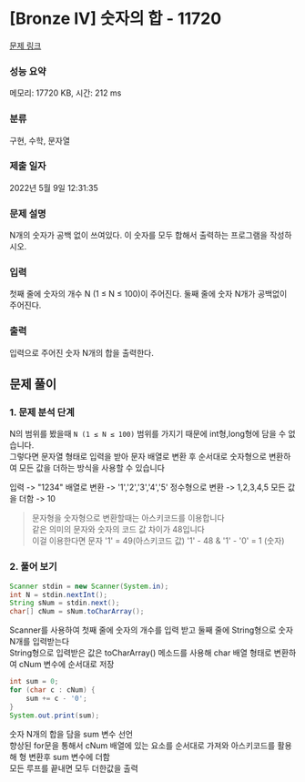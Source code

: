 # [Bronze IV] 숫자의 합 - 11720

[문제 링크](https://www.acmicpc.net/problem/11720)

### 성능 요약

메모리: 17720 KB, 시간: 212 ms

### 분류

구현, 수학, 문자열

### 제출 일자

2022년 5월 9일 12:31:35

### 문제 설명

<p>N개의 숫자가 공백 없이 쓰여있다. 이 숫자를 모두 합해서 출력하는 프로그램을 작성하시오.</p>

### 입력

 <p>첫째 줄에 숫자의 개수 N (1 ≤ N ≤ 100)이 주어진다. 둘째 줄에 숫자 N개가 공백없이 주어진다.</p>

### 출력

 <p>입력으로 주어진 숫자 N개의 합을 출력한다.</p>

## 문제 풀이

### 1. 문제 분석 단계
N의 범위를 봤을때 `N (1 ≤ N ≤ 100)` 범위를 가지기 때문에 int형,long형에 담을 수 없습니다.  
그렇다면 문자열 형태로 입력을 받아 문자 배열로 변환 후 순서대로 숫자형으로 변환하여 모든 값을 더하는 방식을 사용할 수 있습니다

입력 -> "1234"
배열로 변환 -> '1','2','3','4','5'
정수형으로 변환 -> 1,2,3,4,5 모든 값을 더함 -> 10

> 문자형을 숫자형으로 변환할때는 아스키코드를 이용합니다  
> 같은 의미의 문자와 숫자의 코드 값 차이가 48입니다  
> 이걸 이용한다면 문자 '1' = 49(아스키코드 값) '1' - 48 & '1' - '0' = 1 (숫자)

### 2. 풀어 보기
``` java
Scanner stdin = new Scanner(System.in);
int N = stdin.nextInt();
String sNum = stdin.next();
char[] cNum = sNum.toCharArray();
```
Scanner를 사용하여 첫째 줄에 숫자의 개수를 입력 받고 둘째 줄에 String형으로 숫자 N개를 입력받는다  
String형으로 입력받은 값은 toCharArray() 메소드를 사용해 char 배열 형태로 변환하여 cNum 변수에 순서대로 저장
``` java
int sum = 0;
for (char c : cNum) {
    sum += c - '0';
}
System.out.print(sum);
```
숫자 N개의 합을 담을 sum 변수 선언  
향상된 for문을 통해서 cNum 배열에 있는 요소를 순서대로 가져와 아스키코드를 활용해 형 변환후 sum 변수에 더함  
모든 루프를 끝내면 모두 더한값을 출력
